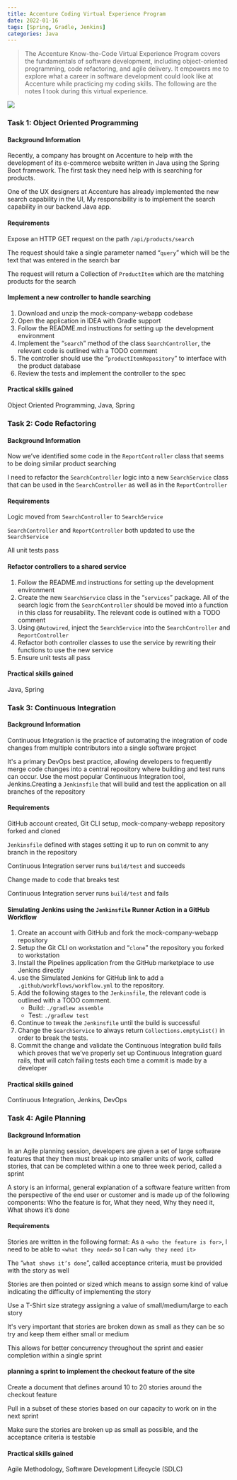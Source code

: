 ```yaml
---
title: Accenture Coding Virtual Experience Program
date: 2022-01-16
tags: [Spring, Gradle, Jenkins]
categories: Java
---
```


> The Accenture Know-the-Code Virtual Experience Program covers the fundamentals of software development, including object-oriented programming, code refactoring, and agile delivery. It empowers me to explore what a career in software development could look like at Accenture while practicing my coding skills. The following are the notes I took during this virtual experience.

<!--more-->

![](https://blog.zhuangzhihao.top/img/Accenture-Coding-Virtual-Experience.png)

### Task 1: Object Oriented Programming

#### Background Information

Recently, a company has brought on Accenture to help with the development of its e-commerce website written in Java using the Spring Boot framework. The first task they need help with is searching for products.

One of the UX designers at Accenture has already implemented the new search capability in the UI, My responsibility is to implement the search capability in our backend Java app.

#### Requirements

Expose an HTTP GET request on the path `/api/products/search`

The request should take a single parameter named “`query`” which will be the text that was entered in the search bar

The request will return a Collection of `ProductItem` which are the matching products for the search

#### Implement a new controller to handle searching

1. Download and unzip the mock-company-webapp codebase
1. Open the application in IDEA with Gradle support
2. Follow the README.md instructions for setting up the development environment
3. Implement the “`search`” method of the class `SearchController`, the relevant code is outlined with a TODO comment
4. The controller should use the “`productItemRepository`” to interface with the product database
5. Review the tests and implement the controller to the spec

#### Practical skills gained

Object Oriented Programming, Java, Spring

### Task 2: Code Refactoring

#### Background Information

Now we’ve identified some code in the `ReportController` class that seems to be doing similar product searching

I need to refactor the `SearchController` logic into a new `SearchService` class that can be used in the `SearchController` as well as in the `ReportController`

#### Requirements

Logic moved from `SearchController` to `SearchService`

`SearchController` and `ReportController` both updated to use the `SearchService`

All unit tests pass

####  Refactor controllers to a shared service

1. Follow the README.md instructions for setting up the development environment
2. Create the new `SearchService` class in the “`services`” package. All of the search logic from the `SearchController` should be moved into a function in this class for reusability. The relevant code is outlined with a TODO comment
3. Using `@Autowired`, inject the `SearchService` into the `SearchController` and `ReportController`
4. Refactor both controller classes to use the service by rewriting their functions to use the new service
5. Ensure unit tests all pass

#### Practical skills gained

Java, Spring


### Task 3: Continuous Integration

#### Background Information

Continuous Integration is the practice of automating the integration of code changes from multiple contributors into a single software project

It's a primary DevOps best practice, allowing developers to frequently merge code changes into a central repository where building and test runs can occur. Use the most popular Continuous Integration tool, Jenkins.Creating a `Jenkinsfile` that will build and test the application on all branches of the repository

#### Requirements

GitHub account created, Git CLI setup, mock-company-webapp repository forked and cloned

`Jenkinsfile` defined with stages setting it up to run on commit to any branch in the repository

Continuous Integration server runs `build/test` and succeeds

Change made to code that breaks test

Continuous Integration server runs `build/test` and fails

#### Simulating Jenkins using the `Jenkinsfile` Runner Action in a GitHub Workflow

1. Create an account with GitHub and fork the mock-company-webapp repository
2. Setup the Git CLI on workstation and “`clone`” the repository you forked to workstation
3. Install the Pipelines application from the GitHub marketplace to use Jenkins directly
4. use the Simulated Jenkins for GitHub link to add a `.github/workflows/workflow.yml` to the repository.
5. Add the following stages to the `Jenkinsfile`, the relevant code is outlined with a TODO comment.
   - Build: `./gradlew assemble`
   - Test: `./gradlew test`
6. Continue to tweak the `Jenkinsfile` until the build is successful
7. Change the `SearchService` to always return `Collections.emptyList()` in order to break the tests.
8. Commit the change and validate the Continuous Integration build fails which proves that we’ve properly set up Continuous Integration guard rails, that will catch failing tests each time a commit is made by a developer

#### Practical skills gained

Continuous Integration, Jenkins, DevOps

### Task 4: Agile Planning

#### Background Information

In an Agile planning session, developers are given a set of large software features that they then must break up into smaller units of work, called stories, that can be completed within a one to three week period, called a sprint

A story is an informal, general explanation of a software feature written from the perspective of the end user or customer and is made up of the following components: Who the feature is for, What they need, Why they need it, What shows it’s done
#### Requirements

Stories are written in the following format: As a `<who the feature is for>`, I need to be able to `<what they need>` so I can `<why they need it>`

The “`what shows it’s done`”, called acceptance criteria, must be provided with the story as well

Stories are then pointed or sized which means to assign some kind of value indicating the difficulty of implementing the story

Use a T-Shirt size strategy assigning a value of small/medium/large to each story

It's very important that stories are broken down as small as they can be so try and keep them either small or medium

This allows for better concurrency throughout the sprint and easier completion within a single sprint

#### planning a sprint to implement the checkout feature of the site

Create a document that defines around 10 to 20 stories around the checkout feature

Pull in a subset of these stories based on our capacity to work on in the next sprint

Make sure the stories are broken up as small as possible, and the acceptance criteria is testable

#### Practical skills gained

Agile Methodology, Software Development Lifecycle (SDLC)
